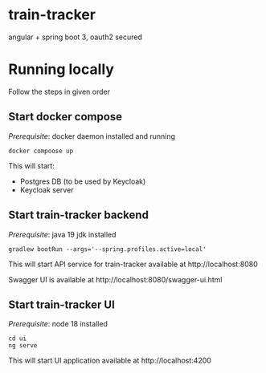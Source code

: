 # train-tracker
angular + spring boot 3, oauth2 secured

# Running locally
Follow the steps in given order
## Start docker compose

*Prerequisite*: docker daemon installed and running

```shell
docker compoose up
```
This will start:
- Postgres DB (to be used by Keycloak)
- Keycloak server
## Start train-tracker backend

*Prerequisite*: java 19 jdk installed

```shell
gradlew bootRun --args='--spring.profiles.active=local'
```

This will start API service for train-tracker available at http://localhost:8080

Swagger UI is available at http://localhost:8080/swagger-ui.html

## Start train-tracker UI

*Prerequisite*: node 18 installed

```shell
cd ui
ng serve
```

This will start UI application available at http://localhost:4200
